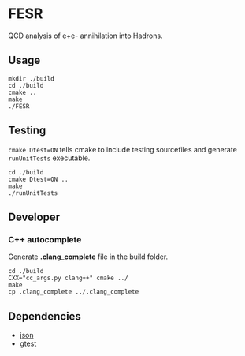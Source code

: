 # FESR 
QCD analysis of e+e- annihilation into Hadrons.

## Usage
```
mkdir ./build
cd ./build
cmake ..
make
./FESR
```

## Testing
`cmake Dtest=ON` tells cmake to include testing sourcefiles and generate `runUnitTests` executable. 
```
cd ./build
cmake Dtest=ON ..
make
./runUnitTests
```

## Developer
### C++ autocomplete 
Generate **.clang_complete** file in the build folder.
```
cd ./build
CXX="cc_args.py clang++" cmake ../
make
cp .clang_complete ../.clang_complete
```

## Dependencies 
* [json](https://github.com/nlohmann/json)
* [gtest](https://github.com/google/googletest)
